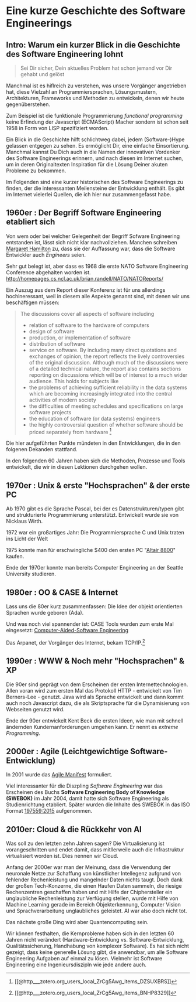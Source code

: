 # Eine kurze Geschichte des Software Engineerings

## Intro: Warum ein kurzer Blick in die Geschichte des Software Engineering lohnt

> Sei Dir sicher, Dein aktuelles Problem hat schon jemand vor Dir gehabt und gelöst

Manchmal ist es hiflreich zu verstehen, was unsere Vorgänger angetrieben hat, diese Vielzahl an Programmiersprachen, Lösungsmustern, Architekturen, Frameworks und Methoden zu entwickeln, denen wir heute gegenüberstehen.

Zum Beispiel ist die funktionale Programmierung *functional programming* keine Erfindung der Javascript (ECMAScript) Macher sondern ist schon seit 1958 in Form von LISP spezifiziert worden.

Ein Blick in die Geschichte hilft schlichtweg dabei, jedem (Software-)Hype gelassen entgegen zu sehen. Es ermöglicht Dir, eine einfache Einsortierung. Manchmal kannst Du Dich auch in die Namen der innovativen Vordenker des Software Engineerings erinnern, und nach diesen im Internet suchen, um in deren Originaltexten Inspiration für die Lösung Deiner akuten Probleme zu bekommen. 

Im Folgenden sind eine kurzer historischen des Software Engineerings zu finden, der die interessanten Meilensteine der Entwicklung enthält. Es gibt im Internet vielerlei Quellen, die ich hier nur zusammengefasst habe.

## 1960er : Der Begriff Software Engineering etabliert sich

Von wem oder bei welcher Gelegenheit der Begriff Sofware Engineering entstanden ist, lässt sich nicht klar nachvollziehen. 
Manchen schreiben [Margaret Hamilton](https://en.wikipedia.org/wiki/Margaret_Hamilton_(software_engineer)) zu, dass sie der Auffassung war, dass die Software Entwickler auch *Engineers* seien. 

Sehr gut belegt ist, aber dass es 1968 die erste NATO Software Engineering Conference abgehalten worden ist.
http://homepages.cs.ncl.ac.uk/brian.randell/NATO/NATOReports/

Ein Auszug aus dem Report dieser Konferenz ist für uns allerdings hochineressant, weil in diesem alle Aspekte genannt sind, mit denen wir uns beschäftigen müssen:

> The discussions cover all aspects of software including
>  - relation of software to the hardware of computers 
>  - design of software
>  - production, or implementation of software
>  - distribution of software
>  - service on software. 
>  By including many direct quotations and exchanges of opinion, the report reflects the lively controversies of the original discussion. Although much of the discussions were of a detailed technical nature, the report also contains sections reporting on discussions which will be of interest to a much wider audience. This holds for subjects like
>  - the problems of achieving sufficient reliability in the data systems which are becoming increasingly integrated into the central activities of modern society
>  - the difficulties of meeting schedules and specifications on large software projects
>  - the education of software (or data systems) engineers
>  - the highly controversial question of whether software should be priced separately from hardware [^1]

Die hier aufgeführten Punkte mündeten in den Entwicklungen, die in den folgenen Dekanden stattfand.

In den folgenden 60 Jahren haben sich die Methoden, Prozesse und Tools entwickelt, die wir in diesen Lektionen durchgehen wollen.


## 1970er : Unix & erste "Hochsprachen" & der erste PC 

Ab 1970 gibt es die Sprache Pascal, bei der es Datenstrukturen/typen gibt und strukturierte Programmierung unterstützt.  Entwickelt wurde sie von Nicklaus Wirth.

1972 war ein großartiges Jahr: Die Programmiersprache C und Unix traten ins Licht der Welt

1975 konnte man für erschwingliche $400 den  ersten PC "[Altair 8800](https://en.wikipedia.org/wiki/Altair_8800)" kaufen. 

Ende der 1970er konnte man bereits Computer Engineering an der Seattle University studieren.


## 1980er : OO & CASE & Internet

Lass uns die 80er kurz zusammenfassen: Die Idee der objekt orientierten Sprachen wurde geboren (Ada). 

Und was noch viel spannender ist: CASE Tools wurden zum erste Mal eingesetzt: [Computer-Aided-Software Engineering](https://www.umsl.edu/~sauterv/analysis/F08papers/View.html)


Das Arpanet, der Vorgänger des Internet, bekam TCP/IP.[^2]


## 1990er : WWW & Noch mehr "Hochsprachen" & XP

Die 90er sind geprägt von dem Erscheinen der ersten Internettechnologien. 
Allen voran wird zum ersten Mal das Protokoll HTTP - entwickelt von Tim Berners-Lee - genutzt. 
Java wird als Sprache entwickelt und dann kommt auch noch Javascript dazu, die als Skriptsprache für die Dynamisierung von Webseiten genutzt wird. 

Ende der 90er entwickelt Kent Beck die ersten Ideen, wie man mit schnell ändernden Kundernanforderungen umgehen kann. Er nennt es *extreme Programming*.


## 2000er : Agile (Leichtgewichtige Software-Entwicklung)

In 2001 wurde das [Agile Manifest](https://agilemanifesto.org/) formuliert.

Viel interessanter für die Diszpling *Software Engineering* war das Erscheinen des Buchs **Software Engineering Body of Knowledge (SWEBOK)** im Jahr 2004, damit hatte sich Software Engineering als Studienrichtung etabliert. 
Später wurden die Inhalte des SWEBOK in das ISO Format [197559:2015](https://www.iso.org/obp/ui/#iso:std:iso-iec:tr:19759:ed-2:v2:en) aufgenommen.


## 2010er: Cloud & die Rückkehr von AI

Was soll zu den letzten zehn Jahren sagen? Die Virtualisierung ist vorangeschritten und endet damit, dass mitllerweile auch die Infrastruktur virtualisiert worden ist. Dies nennen wir Cloud.

Anfang der 2000er war man der Meinung, dass die Verwendung der neuronale Netze zur Schaffung von künstlicher Intellegenz aufgrund von fehlender Rechenleistung und mangelnder Daten nichts taugt. Doch dank der großen Tech-Konzerne, die einen Haufen Daten sammeln, die riesige Rechenzentren geschaffen haben und mit Hilfe der Chiphersteller ein unglaubliche Rechenleistung zur Verfügung stellen, wurde mit Hilfe von Machine Learning gerade im Bereich Objekterkennung, Computer Vision und Sprachverarbeitung unglaubliches geleistet. AI war also doch nicht tot.

Das nächste große Ding wird aber Quantencomputing sein. 

Wir können festhalten, die Kernprobleme haben sich in den letzten 60 Jahren nicht verändert (Hardware-Entwicklung vs. Software-Entwicklung, Qualitätssicherung, Handhabung von komplexer Software). 
Es hat sich nicht gezeigt, dass keine generelle Lösung gibt, die anwendbar, um alle Software Engineering Aufgaben auf einmal zu lösen. Vielmehr ist Software Engineering eine Ingenieursdiszipln wie jede andere auch.






[^1]: [[@http___zotero.org_users_local_ZrCg5Awg_items_DZSUXBRS]]
[^2]: [[@http___zotero.org_users_local_ZrCg5Awg_items_BNHP8329]]